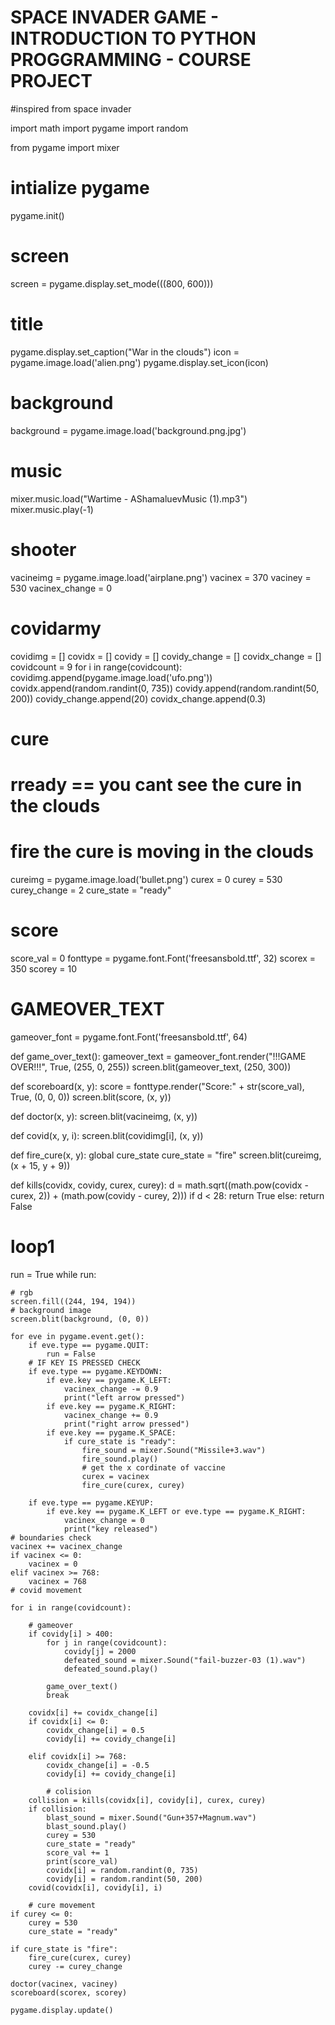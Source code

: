 # SPACE INVADER GAME - INTRODUCTION TO PYTHON PROGGRAMMING - COURSE PROJECT 
#inspired from space invader


import math
import pygame
import random

from pygame import mixer

# intialize pygame
pygame.init()
# screen
screen = pygame.display.set_mode(((800, 600)))
# title
pygame.display.set_caption("War in the clouds")
icon = pygame.image.load('alien.png')
pygame.display.set_icon(icon)
# background
background = pygame.image.load('background.png.jpg')

# music
mixer.music.load("Wartime - AShamaluevMusic (1).mp3")
mixer.music.play(-1)

# shooter
vacineimg = pygame.image.load('airplane.png')
vacinex = 370
vaciney = 530
vacinex_change = 0
# covidarmy
covidimg = []
covidx = []
covidy = []
covidy_change = []
covidx_change = []
covidcount = 9
for i in range(covidcount):
    covidimg.append(pygame.image.load('ufo.png'))
    covidx.append(random.randint(0, 735))
    covidy.append(random.randint(50, 200))
    covidy_change.append(20)
    covidx_change.append(0.3)

# cure
# rready == you cant see the cure in the clouds
# fire the cure is moving in the clouds
cureimg = pygame.image.load('bullet.png')
curex = 0
curey = 530
curey_change = 2
cure_state = "ready"

# score
score_val = 0
fonttype = pygame.font.Font('freesansbold.ttf', 32)
scorex = 350
scorey = 10

# GAMEOVER_TEXT
gameover_font = pygame.font.Font('freesansbold.ttf', 64)


def game_over_text():
    gameover_text = gameover_font.render("!!!GAME OVER!!!", True, (255, 0, 255))
    screen.blit(gameover_text, (250, 300))


def scoreboard(x, y):
    score = fonttype.render("Score:" + str(score_val), True, (0, 0, 0))
    screen.blit(score, (x, y))


def doctor(x, y):
    screen.blit(vacineimg, (x, y))


def covid(x, y, i):
    screen.blit(covidimg[i], (x, y))


def fire_cure(x, y):
    global cure_state
    cure_state = "fire"
    screen.blit(cureimg, (x + 15, y + 9))


def kills(covidx, covidy, curex, curey):
    d = math.sqrt((math.pow(covidx - curex, 2)) + (math.pow(covidy - curey, 2)))
    if d < 28:
        return True
    else:
        return False


# loop1
run = True
while run:

    # rgb
    screen.fill((244, 194, 194))
    # background image
    screen.blit(background, (0, 0))

    for eve in pygame.event.get():
        if eve.type == pygame.QUIT:
            run = False
        # IF KEY IS PRESSED CHECK
        if eve.type == pygame.KEYDOWN:
            if eve.key == pygame.K_LEFT:
                vacinex_change -= 0.9
                print("left arrow pressed")
            if eve.key == pygame.K_RIGHT:
                vacinex_change += 0.9
                print("right arrow pressed")
            if eve.key == pygame.K_SPACE:
                if cure_state is "ready":
                    fire_sound = mixer.Sound("Missile+3.wav")
                    fire_sound.play()
                    # get the x cordinate of vaccine
                    curex = vacinex
                    fire_cure(curex, curey)

        if eve.type == pygame.KEYUP:
            if eve.key == pygame.K_LEFT or eve.type == pygame.K_RIGHT:
                vacinex_change = 0
                print("key released")
    # boundaries check
    vacinex += vacinex_change
    if vacinex <= 0:
        vacinex = 0
    elif vacinex >= 768:
        vacinex = 768
    # covid movement

    for i in range(covidcount):

        # gameover
        if covidy[i] > 400:
            for j in range(covidcount):
                covidy[j] = 2000
                defeated_sound = mixer.Sound("fail-buzzer-03 (1).wav")
                defeated_sound.play()

            game_over_text()
            break

        covidx[i] += covidx_change[i]
        if covidx[i] <= 0:
            covidx_change[i] = 0.5
            covidy[i] += covidy_change[i]

        elif covidx[i] >= 768:
            covidx_change[i] = -0.5
            covidy[i] += covidy_change[i]

            # colision
        collision = kills(covidx[i], covidy[i], curex, curey)
        if collision:
            blast_sound = mixer.Sound("Gun+357+Magnum.wav")
            blast_sound.play()
            curey = 530
            cure_state = "ready"
            score_val += 1
            print(score_val)
            covidx[i] = random.randint(0, 735)
            covidy[i] = random.randint(50, 200)
        covid(covidx[i], covidy[i], i)

        # cure movement
    if curey <= 0:
        curey = 530
        cure_state = "ready"

    if cure_state is "fire":
        fire_cure(curex, curey)
        curey -= curey_change

    doctor(vacinex, vaciney)
    scoreboard(scorex, scorey)

    pygame.display.update()



